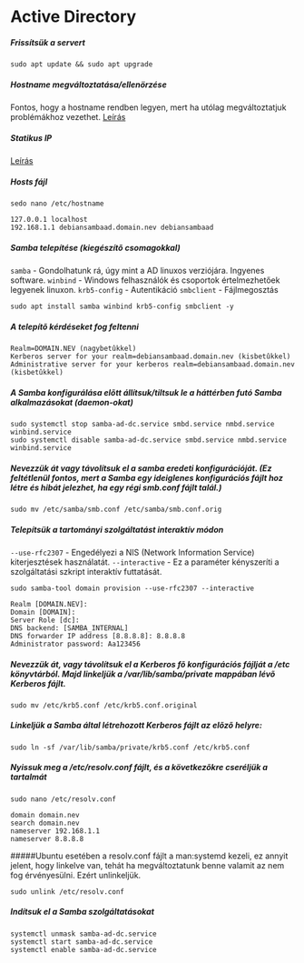 # Active Directory
##### Frissítsük a servert
```
sudo apt update && sudo apt upgrade
```
##### Hostname megváltoztatása/ellenörzése
Fontos, hogy a hostname rendben legyen, mert ha utólag megváltoztatjuk problémákhoz vezethet. [Leírás](https://github.com/BarnaNorbert19/Notes/blob/main/Linux/Debian/Hostname/Megváltoztatása.md "Leírás")
##### Statikus IP
[Leírás](https://github.com/BarnaNorbert19/Notes/blob/main/Linux/Ubuntu/IP/IP%20megváltoztatása.md "Leírás")
##### Hosts fájl
```
sedo nano /etc/hostname
```
```
127.0.0.1 localhost
192.168.1.1 debiansambaad.domain.nev debiansambaad
```
##### Samba telepítése (kiegészítõ csomagokkal)
`samba` - Gondolhatunk rá, úgy mint a AD linuxos verziójára. Ingyenes software.
`winbind`  - Windows felhasználók és csoportok értelmezhetőek legyenek linuxon.
`krb5-config` - Autentikáció
`smbclient` - Fájlmegosztás
```
sudo apt install samba winbind krb5-config smbclient -y
```
##### A telepítõ kérdéseket fog feltenni
```
Realm=DOMAIN.NEV (nagybetûkkel)
Kerberos server for your realm=debiansambaad.domain.nev (kisbetûkkel)
Administrative server for your kerberos realm=debiansambaad.domain.nev (kisbetûkkel)
```
##### A Samba konfigurálása elõtt állítsuk/tiltsuk le a háttérben futó Samba alkalmazásokat (daemon-okat)
```
sudo systemctl stop samba-ad-dc.service smbd.service nmbd.service winbind.service
sudo systemctl disable samba-ad-dc.service smbd.service nmbd.service winbind.service
```
##### Nevezzük át vagy távolítsuk el a samba eredeti konfigurációját. (Ez feltétlenül fontos, mert a Samba egy ideiglenes konfigurációs fájlt hoz létre és hibát jelezhet, ha egy régi smb.conf fájlt talál.)
```
sudo mv /etc/samba/smb.conf /etc/samba/smb.conf.orig
```
##### Telepítsük a tartományi szolgáltatást interaktív módon
`--use-rfc2307` - Engedélyezi a NIS (Network Information Service) kiterjesztések használatát.
`--interactive` - Ez a paraméter kényszeríti a szolgáltatási szkript interaktív futtatását.
```
sudo samba-tool domain provision --use-rfc2307 --interactive
```
```
Realm [DOMAIN.NEV]:
Domain [DOMAIN]:
Server Role [dc]:
DNS backend: [SAMBA_INTERNAL]
DNS forwarder IP address [8.8.8.8]: 8.8.8.8
Administrator password: Aa123456
```
##### Nevezzük át, vagy távolítsuk el a Kerberos fõ konfigurációs fájlját a /etc könyvtárból. Majd linkeljük a /var/lib/samba/private mappában lévõ Kerberos fájlt.
```
sudo mv /etc/krb5.conf /etc/krb5.conf.original
```
##### Linkeljük a Samba által létrehozott Kerberos fájlt az elõzõ helyre:
```
sudo ln -sf /var/lib/samba/private/krb5.conf /etc/krb5.conf
```
##### Nyissuk meg a /etc/resolv.conf fájlt, és a következõkre cseréljük a tartalmát
```
sudo nano /etc/resolv.conf
```
```
domain domain.nev
search domain.nev
nameserver 192.168.1.1
nameserver 8.8.8.8
```
#####Ubuntu esetében a resolv.conf fájlt a man:systemd kezeli, ez annyit jelent, hogy linkelve van, tehát ha megváltoztatunk benne valamit az nem fog érvényesülni. Ezért unlinkeljük.
```
sudo unlink /etc/resolv.conf
```
##### Indítsuk el a Samba szolgáltatásokat
```
systemctl unmask samba-ad-dc.service
systemctl start samba-ad-dc.service
systemctl enable samba-ad-dc.service
```
